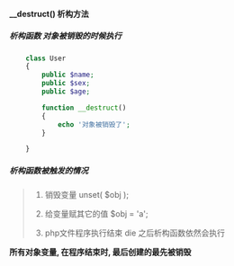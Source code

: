 #### \_\_destruct\(\) 析构方法

##### 析构函数 对象被销毁的时候执行

```php
    class User
    {
        public $name;
        public $sex;
        public $age;

        function __destruct()
        {
            echo '对象被销毁了';
        }

    }
```

##### 析构函数被触发的情况

> 1. 销毁变量 unset\( $obj \);
>
> 2. 给变量赋其它的值 $obj = 'a';
>
> 3. php文件程序执行结束 die 之后析构函数依然会执行

**所有对象变量, 在程序结束时, 最后创建的最先被销毁**

